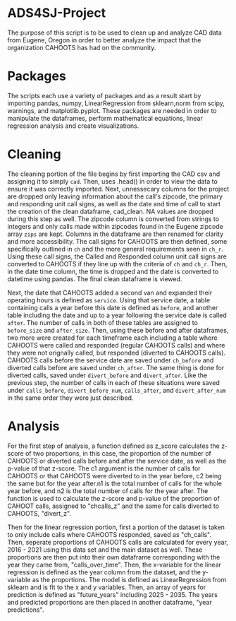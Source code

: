 # ADS4SJ-Project
The purpose of this script is to be used to clean up and analyze CAD data from Eugene, Oregon in order to better analyze the impact that the 
organization CAHOOTS has had on the community.

 # Packages
 The scripts each use a variety of packages and as a result start by importing pandas, numpy, LinearRegression from sklearn,norm from scipy, warnings, and matplotlib.pyplot. These packages are needed in order to manipulate the dataframes, perform mathematical equations, linear regression analysis and create visualizations.

 # Cleaning
 The cleaning portion of the file begins by first importing the CAD csv and assigning it to simply `cad`. Then, uses .head() in order to view the data to ensure 
 it was correctly imported. Next, unnessecary columns for the project are dropped only leaving information about the call's zipcode, the primary and responding unit call signs, 
 as well as the date and time of call to start the creation of the clean dataframe, cad_clean. NA values are dropped during this step as well. The zipcode column is converted 
 from strings to integers and only calls made within zipcodes found in the Eugene zipcode array `zips` are kept. Columns in the dataframe are then renamed for clarity and more 
 accessibility. The call signs for CAHOOTS are then defined, some specifically outlined in `ch` and the more general requirements seen in `ch_r`. Using these call signs, the 
 Called and Responded column unit call signs are converted to CAHOOTS if they line up with the criteria of `ch` and `ch_r`. Then, in the date time column, the time is dropped and 
 the date is converted to datetime using pandas. The final clean dataframe is viewed. 

 Next, the date that CAHOOTS added a second van and expanded their operating hours is defined as `service`. Using that service date, a table containing calls a year before this date 
 is defined as `before`, and another table including the date and up to a year following the service date is called `after`. The number of calls in both of these tables are assigned
 to `before_size` and `after_size`. Then, using these before and after dataframes, two more were created for each timeframe each including a table where CAHOOTS were called and
 responded (regular CAHOOTS calls) and where they were not orignally called, but responded (diverted to CAHOOTS calls). CAHOOTS calls before the service date are saved under 
 `ch_before` and diverted calls before are saved under `ch_after`. The same thing is done for diverted calls, saved under `divert_before` and `divert_after`. Like the previous step,
 the number of calls in each of these situations were saved under `calls_before`, `divert_before_num`, `calls_after`, and `divert_after_num` in the same order they were just described.

 # Analysis
 For the first step of analysis, a function defined as z_score calculates the z-score of two proportions, in this case, the proportion of the number of CAHOOTS or diverted calls
 before and after the service date, as well as the p-value of that z-score. The c1 argument is the number of calls for CAHOOTS or that CAHOOTS were diverted to in the year before,
 c2 being the same but for the year after.n1 is the total number of calls for the whole year before, and n2 is the total number of calls for the year after. The function is used 
 to calculate the z-score and p-value of the proportion of CAHOOT calls, assigned to "chcalls_z" and the same for calls diverted to CAHOOTS, "divert_z". 

 Then for the linear regression portion, first a portion of the dataset is taken to only include calls where CAHOOTS responded, saved as "ch_calls". Then, seperate proportions of 
 CAHOOTS calls are calculated for every year, 2016 - 2021 using this data set and the main dataset as well. These proportions are then put into their own dataframe corresponding
 with the year they came from, "calls_over_time". Then, the x-variable for the linear regression is defined as the year column from the dataset, and the y-variable as the 
 proportions. The model is defined as LinearRegression from sklearn and is fit to the x and y variables. Then, an array of years for prediction is defined as "future_years" including 
 2025 - 2035. The years and predicted proportions are then placed in another dataframe, "year predictions". 
